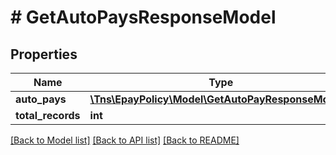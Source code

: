 # # GetAutoPaysResponseModel

## Properties

Name | Type | Description | Notes
------------ | ------------- | ------------- | -------------
**auto_pays** | [**\Tns\EpayPolicy\Model\GetAutoPayResponseModel[]**](GetAutoPayResponseModel.md) |  | [optional]
**total_records** | **int** |  | [optional]

[[Back to Model list]](../../README.md#models) [[Back to API list]](../../README.md#endpoints) [[Back to README]](../../README.md)

